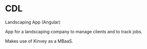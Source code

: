 # CDL
Landscaping App (Angular)

App for a landscaping company to manage clients and to track jobs.

Makes use of Kinvey as a MBaaS.
